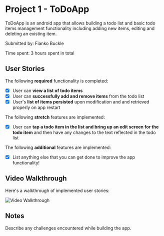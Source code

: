 # Project 1 - ToDoApp

ToDoApp is an android app that allows building a todo list and basic todo items management functionality including adding new items, editing and deleting an existing item.

Submitted by: Fianko Buckle

Time spent: 3 hours spent in total

## User Stories

The following **required** functionality is completed:

* [X] User can **view a list of todo items**
* [X] User can **successfully add and remove items** from the todo list
* [X] User's **list of items persisted** upon modification and and retrieved properly on app restart

The following **stretch** features are implemented:

* [X] User can **tap a todo item in the list and bring up an edit screen for the todo item** and then have any changes to the text reflected in the todo list

The following **additional** features are implemented:

* [X] List anything else that you can get done to improve the app functionality!

## Video Walkthrough

Here's a walkthrough of implemented user stories:

<img src='https://media.giphy.com/media/Y4VRyKzpTTO1CrI6tI/giphy.gif' title='Video Walkthrough' width='' alt='Video Walkthrough' />


## Notes

Describe any challenges encountered while building the app.

